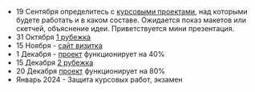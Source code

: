 
- 19 Сентября определитесь с [курсовыми проектами](./PROJECT.md), над которыми будете работать и в каком составе. Ожидается показ макетов или скетчей, объяснение идеи. Приветствуется мини презентация.
- 31 Октября [1 рубежка](./RK_1.md)
- 15 Ноября - [сайт визитка](./LAB.md)
- 1 Декабря - [проект](./PROJECT.md) функционирует на 40%
- 15 Декабря [2 рубежка](./RK_2.md)
- 20 Декабря [проект](./PROJECT.md) функционирует на 80%
- Январь 2024 - Защита курсовых работ, экзамен
